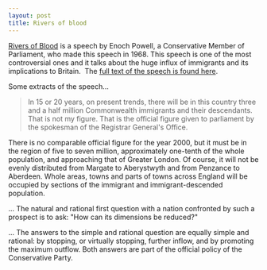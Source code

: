 ```yaml
---
layout: post
title: Rivers of blood
---
```


[Rivers of Blood](http://en.wikipedia.org/wiki/Rivers_of_Blood_speech) is a speech by Enoch Powell, a Conservative Member of Parliament, who made this speech in 1968. This speech is one of the most controversial ones and it talks about the huge influx of immigrants and its implications to Britain.  The [full text of the speech is found here](http://www.telegraph.co.uk/opinion/main.jhtml?xml=/opinion/2007/11/06/do0607.xml&page=1).

Some extracts of the speech...

> In 15 or 20 years, on present trends, there will be in this country three and a half million Commonwealth immigrants and their descendants. That is not my figure. That is the official figure given to parliament by the spokesman of the Registrar General's Office.

There is no comparable official figure for the year 2000, but it must be in the region of five to seven million, approximately one-tenth of the whole population, and approaching that of Greater London. Of course, it will not be evenly distributed from Margate to Aberystwyth and from Penzance to Aberdeen. Whole areas, towns and parts of towns across England will be occupied by sections of the immigrant and immigrant-descended population.

... The natural and rational first question with a nation confronted by such a prospect is to ask: "How can its dimensions be reduced?" 

... The answers to the simple and rational question are equally simple and rational: by stopping, or virtually stopping, further inflow, and by promoting the maximum outflow. Both answers are part of the official policy of the Conservative Party.
